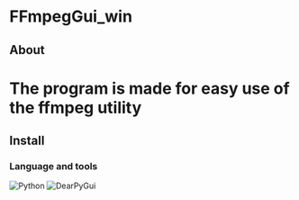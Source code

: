 # FFmpegGui_win

## About

# The program is made for easy use of the ffmpeg utility

## Install

### Language and tools
![Python](https://img.shields.io/badge/-Python-090909?style=flat&logo=python&logColor=306998)
![DearPyGui](https://img.shields.io/badge/-DearPyGui-090909?style=flat&logo=dearpygui&logColor=306998)
